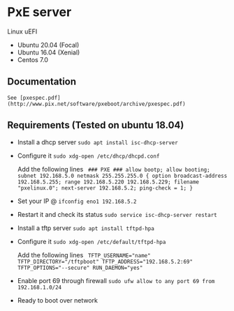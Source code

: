 # PxE server

Linux uEFI
* Ubuntu 20.04 (Focal)
* Ubuntu 16.04 (Xenial)
* Centos 7.0


## Documentation

	See [pxespec.pdf](http://www.pix.net/software/pxeboot/archive/pxespec.pdf) 

## Requirements (Tested on ubuntu 18.04)

* Install a dhcp server
		```sudo apt install isc-dhcp-server```
* Configure it
		```sudo xdg-open /etc/dhcp/dhcpd.conf```
	
	Add the following lines
		``` 
		### PXE ###
		allow bootp;
		allow booting;
		subnet 192.168.5.0 netmask 255.255.255.0 {
		option broadcast-address 192.168.5.255;
		range 192.168.5.220 192.168.5.229;
		filename "pxelinux.0";
		next-server 192.168.5.2;
		ping-check = 1;
		}	```
		
* Set your IP @
		```ifconfig eno1 192.168.5.2```
		
* Restart it and check its status
		```sudo service isc-dhcp-server restart```

* Install a tftp server
		```sudo apt install tftpd-hpa ```
* Configure it
		```sudo xdg-open /etc/default/tftpd-hpa	``` 
		
	Add the following lines
		``` 
		TFTP_USERNAME="name"
		TFTP_DIRECTORY="/tftpboot"
		TFTP_ADDRESS="192.168.5.2:69"
		TFTP_OPTIONS="--secure"
		RUN_DAEMON="yes"
		``` 
* Enable port 69 through firewall
		```sudo ufw allow to any port 69 from 192.168.1.0/24	``` 
		
* Ready to boot over network
		
	

